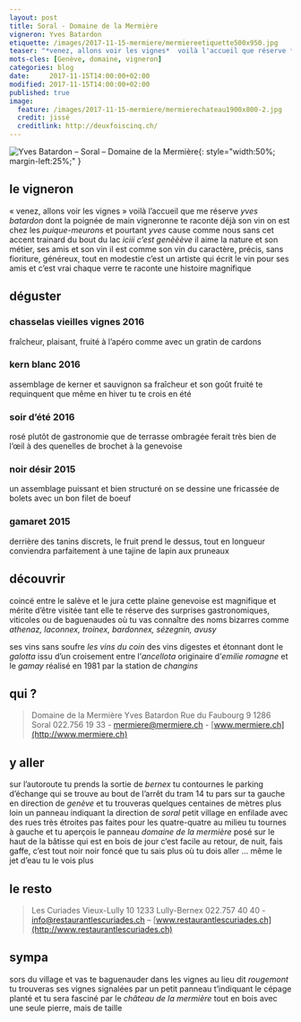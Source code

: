 ```yaml
---
layout: post
title: Soral - Domaine de la Mermière
vigneron: Yves Batardon
etiquette: /images/2017-11-15-mermiere/mermiereetiquette500x950.jpg
teaser: "*venez, allons voir les vignes*  voilà l'accueil que réserve *yves batardon* dont la poignée de main vigneronne te raconte déjà son vin"
mots-cles: [Genève, domaine, vigneron]
categories: blog
date:     2017-11-15T14:00:00+02:00
modified: 2017-11-15T14:00:00+02:00
published: true
image:
  feature: /images/2017-11-15-mermiere/mermierechateau1900x800-2.jpg
  credit: jissé
  creditlink: http://deuxfoiscinq.ch/
---
```


![Yves Batardon – Soral – Domaine de la Mermière][i1]{: style="width:50%; margin-left:25%;" }

[i1]: ../../images/2017-11-15-mermiere/mermierevigneron1000x1800.jpg

## le vigneron
« venez, allons voir les vignes » voilà l’accueil que me réserve *yves batardon* dont la poignée de main vigneronne te raconte déjà son vin
on est chez les *puique-meuron*s et pourtant *yves* cause comme nous sans cet accent trainard du bout du lac *iciii c’est genèèève*
il aime la nature et son métier, ses amis et son vin
il est comme son vin du caractère, précis, sans fioriture, généreux, tout en modestie
c’est un artiste qui écrit le vin pour ses amis et c’est vrai chaque verre te raconte une histoire magnifique

## déguster
### chasselas vieilles vignes 2016
fraîcheur, plaisant, fruité
à l’apéro comme avec un gratin de cardons

### kern blanc 2016
assemblage de kerner et sauvignon
sa fraîcheur et son goût fruité te requinquent que même en hiver tu te crois en été

### soir d’été 2016
rosé plutôt de gastronomie que de terrasse ombragée
ferait très bien de l’œil à des quenelles de brochet à la genevoise

### noir désir 2015
un assemblage puissant et bien structuré
on se dessine une fricassée de bolets avec un bon filet de boeuf

### gamaret 2015
derrière des tanins discrets, le fruit prend le dessus, tout en longueur
conviendra parfaitement  à une tajine de lapin aux pruneaux

## découvrir
coincé entre le salève et le jura cette plaine genevoise est magnifique et mérite d’être visitée tant elle te réserve des surprises gastronomiques, viticoles ou de baguenaudes où tu vas connaître des noms bizarres comme *athenaz, laconnex, troinex, bardonnex, sézegnin, avusy*

ses vins sans soufre *les vins du coin* des vins digestes et étonnant  dont le *galotta* issu d’un croisement entre l’*ancellota* originaire d’*emilie romagne* et le *gamay* réalisé en 1981 par la station de *changins*


## qui ?
> Domaine de la Mermière
> Yves Batardon
> Rue du Faubourg 9
> 1286 Soral
> 022.756 19 33 - [mermiere@mermiere.ch](mailto:mermiere@mermiere.ch) - [www.mermiere.ch](http://www.mermiere.ch)

## y aller
sur l’autoroute tu prends la sortie de *bernex* tu contournes le parking d’échange qui se trouve au bout de l’arrêt du tram 14 tu pars sur ta gauche en direction de *genève* et tu trouveras quelques centaines de mètres plus loin un panneau indiquant la direction de *soral* petit village en enfilade avec des rues très étroites pas faites pour les quatre-quatre
au milieu tu tournes à gauche et tu aperçois le panneau *domaine de la mermière*
posé sur le haut de la bâtisse qui est en bois
de jour c’est facile
au retour, de nuit, fais gaffe, c’est tout noir noir foncé que tu sais plus où tu dois aller … même le jet d’eau tu le vois plus

## le resto
> Les Curiades
> Vieux-Lully 10
> 1233 Lully-Bernex
> 022.757 40 40 - [info@restaurantlescuriades.ch](mailto:info@restaurantlescuriades.ch) – [www.restaurantlescuriades.ch](http://www.restaurantlescuriades.ch)

## sympa
sors du village et vas te baguenauder dans les vignes au lieu dit *rougemont* tu trouveras ses vignes signalées par un petit panneau t’indiquant le cépage planté et tu sera fasciné par le *château de la mermière* tout en bois avec une seule pierre, mais de taille
